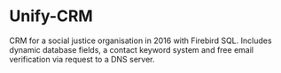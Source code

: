 # Unify-CRM
CRM for a social justice organisation in 2016 with Firebird SQL. Includes dynamic database fields, a contact keyword system and free email verification via request to a DNS server.
